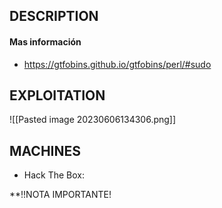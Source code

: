 
## DESCRIPTION



#### Mas información
* https://gtfobins.github.io/gtfobins/perl/#sudo


## EXPLOITATION

![[Pasted image 20230606134306.png]]



## MACHINES

* Hack The Box: 

**!!NOTA IMPORTANTE!